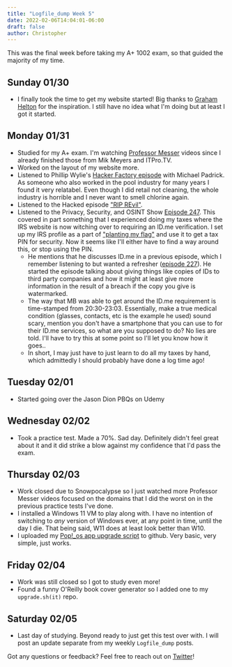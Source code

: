 ```yaml
---
title: "Logfile_dump Week 5"
date: 2022-02-06T14:04:01-06:00
draft: false
author: Christopher
---
```


This was the final week before taking my A+ 1002 exam, so that guided the majority of my time.

## Sunday 01/30
* I finally took the time to get my website started! Big thanks to [Graham Helton](https://www.grahamhelton.com/blog/infosecblog1/) for the inspiration. I still have no idea what I'm doing but at least I got it started.

## Monday 01/31
* Studied for my A+ exam. I'm watching [Professor Messer](https://www.professormesser.com/free-a-plus-training/a-plus-videos/220-1002-training-course/) videos since I already finished those from Mik Meyers and ITPro.TV.
* Worked on the layout of my website more.
* Listened to Phillip Wylie's [Hacker Factory episode](https://thehackerfactory.simplecast.com/episodes/from-pool-cleaner-to-pentester-a-conversation-with-michael-padrick-the-hacker-factory-with-phillip-wylie-GScCvyGF) with Michael Padrick. As someone who also worked in the pool industry for many years I found it very relatabel. Even though I did retail not cleaning, the whole industry is horrible and I never want to smell chlorine again.
* Listened to the Hacked episode ["RIP REvil"](https://podcasts.google.com/feed/aHR0cHM6Ly93d3cuaGFja2VkcG9kY2FzdC5jb20vZmVlZC9wb2RjYXN0Lw/episode/ZTA1YmYyMDQtODIyMC0xMWVjLWE3Y2ItOGZmNDc3NjVlZTQy).
* Listened to the Privacy, Security, and OSINT Show [Episode 247](https://soundcloud.com/user-98066669/247-weekly-recap). This covered in part something that I experienced doing my taxes where the IRS website is now witching over to requiring an ID.me verification. I set up my IRS profile as a part of ["planting my flag"](https://soundcloud.com/user-98066669/190-plant-your-flag-revisited) and use it to get a tax PIN for security. Now it seems like I'll either have to find a way around this, or stop using the PIN.
  * He mentions that he discusses ID.me in a previous episode, which I remember listening to but wanted a refresher ([episode 227](https://soundcloud.com/user-98066669/227-eleven-topics)). He started the episode talking about giving things like copies of IDs to third party companies and how it might at least give more information in the result of a breach if the copy you give is watermarked.
  * The way that MB was able to get around the ID.me requirement is time-stamped from 20:30-23:03. Essentially, make a true medical condition (glasses, contacts, etc is the example he used) sound scary, mention you don't have a smartphone that you can use to for their ID.me services, so what are you supposed to do? No lies are told. I'll have to try this at some point so I'll let you know how it goes..
  * In short, I may just have to just learn to do all my taxes by hand, which admittedly I should probably have done a log time ago!

## Tuesday 02/01
* Started going over the Jason Dion PBQs on Udemy

## Wednesday 02/02
* Took a practice test. Made a 70%. Sad day. Definitely didn't feel great about it and it did strike a blow against my confidence that I'd pass the exam.

## Thursday 02/03
* Work closed due to Snowpocalypse so I just watched more Professor Messer videos focused on the domains that I did the worst on in the previous practice tests I've done.
* I installed a Windows 11 VM to play along with. I have no intention of switching to _any_ version of Windows ever, at any point in time, until the day I die. That being said, W11 does at least look better than W10.
* I uploaded my [Pop!_os app upgrade script](https://github.com/pshef/upgrade.sh-it) to github. Very basic, very simple, just works.

## Friday 02/04
* Work was still closed so I got to study even more!
* Found a funny O'Reilly book cover generator so I added one to my `upgrade.sh(it)` repo.

## Saturday 02/05
* Last day of studying. Beyond ready to just get this test over with. I will post an update separate from my weekly `Logfile_dump` posts.


Got any questions or feedback? Feel free to reach out on [Twitter](https://twitter.com/pshef5)!